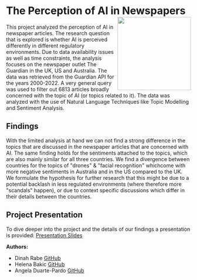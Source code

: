 # The Perception of AI in Newspapers <img src="https://upload.wikimedia.org/wikipedia/commons/thumb/2/23/Hertie_School_of_Governance_logo.svg/1200px-Hertie_School_of_Governance_logo.svg.png" width="200px" align="right" />

This project analyzed the perception of AI in newspaper articles. The research question that is explored is whether AI is perceived differently in different regulatory environments. Due to data availability issues as well as time constraints, the analysis focuses on the newspaper outlet The Guardian in the UK, US and Australia. The data was retrieved from the Guardian API for the years 2000-2022. A very general query was used to filter out 6813 articles broadly concerned with the topic of AI (or topics related to it). The data was analyzed with the use of Natural Language Techniques like Topic Modelling and Sentiment Analysis.

## Findings
With the limited analysis at hand we can not find a strong difference in the topics that are discussed in the newspaper articles that are concerned with AI. The same finding holds for the sentiments attached to the topics, which are also mainly similar for all three countries. We find a divergence between countries for the topics of "drones" & "facial recognition" whichcome with more negative sentiments in Australia and in the US compared to the UK. We formulate the hypothesis for further research that this might be due to a potential backlash in less regulated environments (where therefore more "scandals" happen), or due to context specific discussions which differ in their details between the countries.

## Project Presentation
To dive deeper into the project and the details of our findings a presentation is provided: [Presentation Slides](https://github.com/dinahrabe/ai_perception/blob/main/Project_Presentation_AI_Perception.pdf)

**Authors:**

*   Dinah Rabe [GitHub](https://github.com/dinahrabe)
*   Helena Bakic [GitHub](https://github.com/aneleh-cikab) 
*   Angela Duarte-Pardo [GitHub](https://github.com/aduarte56)
